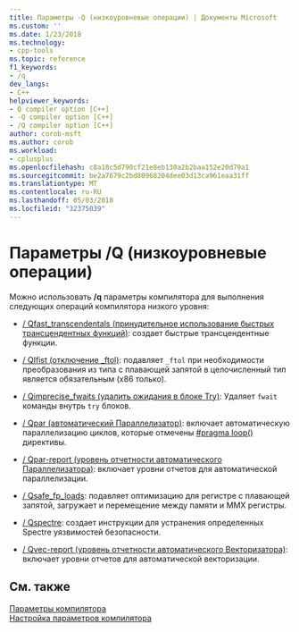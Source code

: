 ```yaml
---
title: Параметры -Q (низкоуровневые операции) | Документы Microsoft
ms.custom: ''
ms.date: 1/23/2018
ms.technology:
- cpp-tools
ms.topic: reference
f1_keywords:
- /q
dev_langs:
- C++
helpviewer_keywords:
- Q compiler option [C++]
- -Q compiler option [C++]
- /Q compiler option [C++]
author: corob-msft
ms.author: corob
ms.workload:
- cplusplus
ms.openlocfilehash: c8a18c5d790cf21e8eb130a2b2baa152e20d79a1
ms.sourcegitcommit: be2a7679c2bd80968204dee03d13ca961eaa31ff
ms.translationtype: MT
ms.contentlocale: ru-RU
ms.lasthandoff: 05/03/2018
ms.locfileid: "32375039"
---
```

# <a name="q-options-low-level-operations"></a>Параметры /Q (низкоуровневые операции)

Можно использовать **/q** параметры компилятора для выполнения следующих операций компилятора низкого уровня:

- [/ Qfast_transcendentals (принудительное использование быстрых трансцендентных функций)](../../build/reference/qfast-transcendentals-force-fast-transcendentals.md): создает быстрые трансцендентные функции.

- [/ QIfist (отключение _ftol)](../../build/reference/qifist-suppress-ftol.md): подавляет `_ftol` при необходимости преобразования из типа с плавающей запятой в целочисленный тип является обязательным (x86 только).

- [/ Qimprecise_fwaits (удалить ожидания в блоке Try)](../../build/reference/qimprecise-fwaits-remove-fwaits-inside-try-blocks.md): Удаляет `fwait` команды внутрь `try` блоков.

- [/ Qpar (автоматический Параллелизатор)](../../build/reference/qpar-auto-parallelizer.md): включает автоматическую параллелизацию циклов, которые отмечены [#pragma loop()](../../preprocessor/loop.md) директивы.

- [/ Qpar-report (уровень отчетности автоматического Параллелизатора)](../../build/reference/qpar-report-auto-parallelizer-reporting-level.md): включает уровни отчетов для автоматической параллелизации.

- [/ Qsafe_fp_loads](../../build/reference/qsafe-fp-loads.md): подавляет оптимизацию для регистре с плавающей запятой, загружает и перемещение между памяти и MMX регистры.

- [/ Qspectre](../../build/reference/qspectre.md): создает инструкции для устранения определенных Spectre уязвимостей безопасности.

- [/ Qvec-report (уровень отчетности автоматического Векторизатора)](../../build/reference/qvec-report-auto-vectorizer-reporting-level.md): включает уровни отчетов для автоматической векторизации.

## <a name="see-also"></a>См. также

[Параметры компилятора](../../build/reference/compiler-options.md)  
[Настройка параметров компилятора](../../build/reference/setting-compiler-options.md)  
